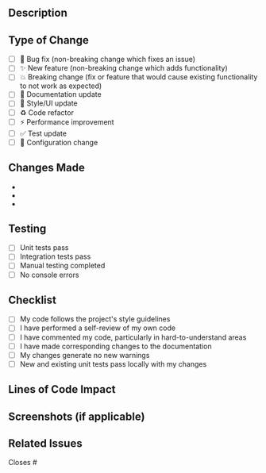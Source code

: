 ## Description

<!-- Provide a brief description of the changes in this PR -->

## Type of Change

- [ ] 🐛 Bug fix (non-breaking change which fixes an issue)
- [ ] ✨ New feature (non-breaking change which adds functionality)
- [ ] 💥 Breaking change (fix or feature that would cause existing functionality to not work as expected)
- [ ] 📝 Documentation update
- [ ] 🎨 Style/UI update
- [ ] ♻️ Code refactor
- [ ] ⚡ Performance improvement
- [ ] ✅ Test update
- [ ] 🔧 Configuration change

## Changes Made

<!-- List the specific changes made in this PR -->

-
-
-

## Testing

<!-- Describe the tests you ran to verify your changes -->

- [ ] Unit tests pass
- [ ] Integration tests pass
- [ ] Manual testing completed
- [ ] No console errors

## Checklist

- [ ] My code follows the project's style guidelines
- [ ] I have performed a self-review of my own code
- [ ] I have commented my code, particularly in hard-to-understand areas
- [ ] I have made corresponding changes to the documentation
- [ ] My changes generate no new warnings
- [ ] New and existing unit tests pass locally with my changes

## Lines of Code Impact

<!-- The LOC bot will automatically comment with detailed statistics -->
<!-- This helps track code complexity and review effort needed -->

## Screenshots (if applicable)

<!-- Add screenshots to help explain your changes -->

## Related Issues

<!-- Link any related issues here using #issue-number -->

Closes #
